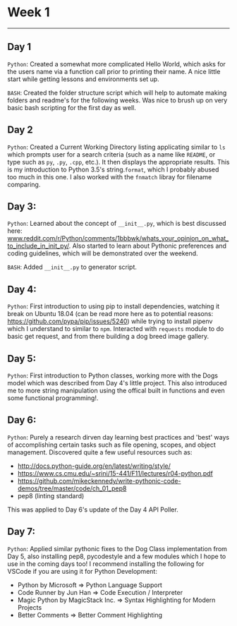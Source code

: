 # Week 1
---

## Day 1

`Python`: Created a somewhat more complicated Hello World, which asks for the users name via a
function call prior to printing their name. A nice little start while getting lessons and
environments set up.

`BASH`: Created the folder structure script which will help to automate making folders and
readme's for the following weeks. Was nice to brush up on very basic bash scripting for
the first day as well.

## Day 2
`Python`: Created a Current Working Directory listing applicating similar to `ls` which
prompts user for a search criteria (such as a name like `README`, or type such as `py`,
`.py`, `.cpp`, etc.). It then displays the appropriate results. This is my introduction
to Python 3.5's string.`format`, which I probably abused too much in this one. I also
worked with the `fnmatch` libray for filename comparing.

## Day 3:
`Python`: Learned about the concept of `__init__.py`, which is best discussed here:
www.reddit.com/r/Python/comments/1bbbwk/whats_your_opinion_on_what_to_include_in_init_py/.
Also started to learn about Pythonic preferences and coding guidelines, which will be
demonstrated over the weekend.

`BASH`: Added `__init__.py` to generator script.

## Day 4: 
`Python`: First introduction to using pip to install dependencies, watching it break on Ubuntu 18.04 (can be read more here as to potential reasons: https://github.com/pypa/pip/issues/5240) while trying to install pipenv which I understand to similar to `npm`. Interacted with `requests` module to do basic get request, and from there building a dog breed image gallery.

## Day 5: 
`Python`: First introduction to Python classes, working more with the Dogs model which was described from Day 4's little project. 
This also introduced me to more string manipulation using the offical built in functions and even some functional programming!.

## Day 6: 
`Python`: Purely a research dirven day learning best practices and 'best' ways of accomplishing certain tasks such as file opening, scopes, and object management. Discovered quite a few useful resources such as: 
- http://docs.python-guide.org/en/latest/writing/style/
- https://www.cs.cmu.edu/~srini/15-441/F11/lectures/r04-python.pdf
- https://github.com/mikeckennedy/write-pythonic-code-demos/tree/master/code/ch_01_pep8
- pep8 (linting standard)

This was applied to Day 6's update of the Day 4 API Poller.

## Day 7: 
`Python`: Applied similar pythonic fixes to the Dog Class implementation from Day 5, also installing pep8, pycodestyle and a few modules which I hope to use in the coming days too! I recommend installing the following for VSCode if you are using it for Python Development: 
- Python by Microsoft   => Python Language Support
- Code Runner by Jun Han => Code Execution / Interpreter 
- Magic Python by MagicStack Inc. => Syntax Highlighting for Modern Projects
- Better Comments => Better Comment Highlighting